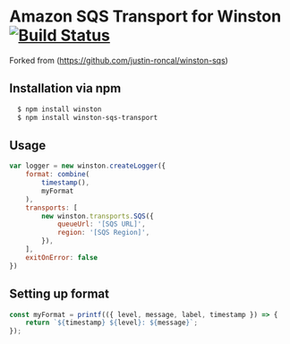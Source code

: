 # Amazon SQS Transport for Winston [![Build Status](https://api.travis-ci.org/agad/winston-sqs.png)](http://travis-ci.org/agad/winston-sqs)
Forked from (https://github.com/justin-roncal/winston-sqs)
## Installation via npm

``` sh
  $ npm install winston
  $ npm install winston-sqs-transport
```
## Usage
``` js
var logger = new winston.createLogger({
    format: combine(
        timestamp(),
        myFormat
    ),
    transports: [
        new winston.transports.SQS({
            queueUrl: '[SQS URL]',
            region: '[SQS Region]',
        }),
    ],
    exitOnError: false
})
```
## Setting up format
``` js
const myFormat = printf(({ level, message, label, timestamp }) => {
    return `${timestamp} ${level}: ${message}`;
});
```
